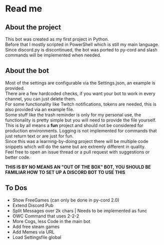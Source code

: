 # Read me #

## About the project ## 

This bot was created as my first project in Python.  
Before that I mostly scripted in PowerShell which is still my main language.  
Since discord.py is discontinued, the bot was ported to py-cord and slash commands will be implemented when needed.  

## About the bot ## 

Most of the settings are configurable via the Settings.json, an example is provided.  
There are a few hardcoded checks, if you want your bot to work in every channel, you can just delete them.  
For some functionality like Twitch notifications, tokens are needed, this is also provided via an example file.  
Some stuff like the trash reminder is only for my personal use, the functionality is pretty simple but you will need to provide the file yourself.  
This is by all means a **fun** project and should not be considered for production environments.
Logging is not implemented for commands that just return text or are just for fun.  
Since this was a learning-by-doing project there will be multiple code snippets which will do the same but are extremly different in quality.  
Feel free to open an issue thread or a pull request with suggestions or better code.

**THIS IS BY NO MEANS AN "OUT OF THE BOX" BOT, YOU SHOULD BE FAMILIAR HOW TO SET UP A DISCORD BOT TO USE THIS**  

## To Dos ## 

+ Show FreeGames (can only be done in py-cord 2.0)
+ Extend Discord Pub
+ Split Messages over 2k chars | Needs to be implemented as func
+ OWC Command that uses 2-2-2
+ More Cogs, less Code in the main bot
+ Add free steam games
+ Add Memes via URL
+ Load Settingsfile global


